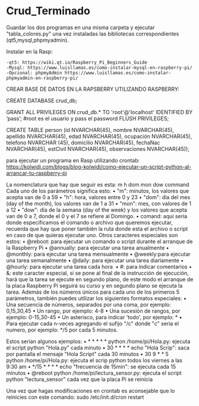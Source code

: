 # Crud_Terminado

Guardar los dos programas en una misma carpeta y ejecutar "tabla_colores.py" una vez instaladas las bibliotecas correspondientes (qt5,mysql,phpmyadmin).


Instalar en la Rasp:

	-qt5: https://wiki.qt.io/Raspberry_Pi_Beginners_Guide
	-Mysql: https://www.luisllamas.es/como-instalar-mysql-en-raspberry-pi/
	-Opcional: phpmyAdmin https://www.luisllamas.es/como-instalar-phpmyadmin-en-raspberry-pi/

CREAR BASE DE DATOS EN LA RAPSBERRY UTILIZANDO  RASPBERRY:

CREATE DATABASE crud_db;

GRANT ALL PRIVILEGES ON crud_db.* TO 'root'@'localhost' IDENTIFIED BY ‘pass’; #root es el usuario y pass el password
FLUSH PRIVILEGES;

CREATE TABLE person
(id NVARCHAR(45),
 nombre NVARCHAR(45),
 apellido NVARCHAR(45),
 edad NVARCHAR(45),
 ocupación NVARCHAR(45),
 telefono NVARCHAR (45),
 domicilio NVARCHAR(45),
 fechaNac NVARCHAR(45),
 estCivil NVARCHAR(45),
 observaciones NVARCHAR(45));

para ejecutar un programa en Rasp utilizando crontab: https://kolwidi.com/blogs/blog-kolwidi/como-ejecutar-un-script-python-al-arrancar-tu-raspberry-pi

La nomenclatura que hay que seguir es esta:
m h  dom mon dow   command
Cada uno de los parámetros significa esto:
    • "m": minutos, los valores que acepta van de 0 a 59 
    • "h": hora, valores entre 0 y 23 
    • "dom": día del mes (day of the month), los valores van de 1 a 31 
    • "mon": mes, con valores de 1 a 12 
    • "dow": día de la semana (day of the week) y los valores que acepta van de 0 a 7, donde el 0 y el 7 se refiere al Domingo. 
    • comand: aquí seria donde especificamos el comando o archivo que queremos ejecutar, recuerda que hay que poner también la ruta donde esta el archivo o script en caso de que quieras ejecutar uno. 
Otros caracteres especiales son estos:
    • @reboot: para ejecutar un comando o script durante el arranque de la Raspberry Pi 
    • @annually: para ejecutar una tarea anualmente 
    • @monthly: para ejecutar una tarea mensualmente 
    • @weekly:para ejecutar una tarea semanalmente 
    • @daily: para ejecutar una tarea diariamente 
    • @hourly: para ejecutar una tarea cada hora  
    • #: para indicar comentarios 
    • &: este caracter especial, si se pone al final de la instrucción de ejecución, hará que la tarea se ejecute en segundo plano, de este modo el arranque de la placa Raspberry Pi seguirá su curso y en segundo plano se ejecuta la tarea. 
Además de los números únicos para cada uno de los primeros 5 parámetros, también puedes utilizar los siguientes formatos especiales:
    • Una secuencia de números, separados por una coma, por ejemplo: 0,15,30,45 
    • Un rango, por ejemplo: 4-8 
    • Una sucesión de rangos, por ejemplo: 0-15,30-45 
    • Un asterisco, para indicar 'todo', por ejemplo: * 
    • Para ejecutar cada n-veces agregando el sufijo "/c" donde "c" seria el numero, por ejemplo: */5 por cada 5 minutos. 

Estos serian algunos ejemplos:
    • * * * * * python /home/pi/Hola.py: ejecuta el script python "Hola.py" cada minuto 
    • 30 * * * * echo "Hola Scrip": saca por pantalla el mensaje "Hola Script" cada 30 minutos 
    • 30 9 * * 5 python /home/pi/Hola.py: ejecuta el scrip python todos los viernes a las 9:30 am 
    • */15 * * * * echo "frecuencia de 15min": se ejecuta cada 15 minutos 
    • @reboot python /home/pi/lectura_sensor.py: ejecuta el script python "lectura_sensor" cada vez que la placa Pi se reinicia 
      
Una vez que hagas modificaciones en crontab es aconsejable que lo reinicies con este comando:
sudo /etc/init.d/cron restart
